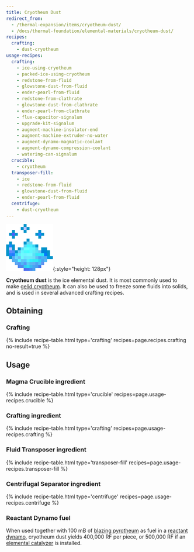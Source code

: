 ```yaml
---
title: Cryotheum Dust
redirect_from:
  - /thermal-expansion/items/cryotheum-dust/
  - /docs/thermal-foundation/elemental-materials/cryotheum-dust/
recipes:
  crafting:
    - dust-cryotheum
usage-recipes:
  crafting:
    - ice-using-cryotheum
    - packed-ice-using-cryotheum
    - redstone-from-fluid
    - glowstone-dust-from-fluid
    - ender-pearl-from-fluid
    - redstone-from-clathrate
    - glowstone-dust-from-clathrate
    - ender-pearl-from-clathrate
    - flux-capacitor-signalum
    - upgrade-kit-signalum
    - augment-machine-insolator-end
    - augment-machine-extruder-no-water
    - augment-dynamo-magmatic-coolant
    - augment-dynamo-compression-coolant
    - watering-can-signalum
  crucible:
    - cryotheum
  transposer-fill:
    - ice
    - redstone-from-fluid
    - glowstone-dust-from-fluid
    - ender-pearl-from-fluid
  centrifuge:
    - dust-cryotheum
---
```


![Cryotheum dust](/assets/images/thermal-foundation/dust-cryotheum.gif){:style="height: 128px"}


**Cryotheum dust** is the ice elemental dust. It is most commonly used to make
[gelid cryotheum](/docs/thermal-foundation/fluids/elemental/gelid-cryotheum/).
It can also be used to freeze some fluids into solids, and is used in several
advanced crafting recipes.


Obtaining
---------

### Crafting
{% include recipe-table.html type='crafting' recipes=page.recipes.crafting no-result=true %}


Usage
-----

### Magma Crucible ingredient
{% include recipe-table.html type='crucible' recipes=page.usage-recipes.crucible %}

### Crafting ingredient
{% include recipe-table.html type='crafting' recipes=page.usage-recipes.crafting %}

### Fluid Transposer ingredient
{% include recipe-table.html type='transposer-fill' recipes=page.usage-recipes.transposer-fill %}

### Centrifugal Separator ingredient
{% include recipe-table.html type='centrifuge' recipes=page.usage-recipes.centrifuge %}

### Reactant Dynamo fuel
When used together with 100 mB of [blazing
pyrotheum](/docs/thermal-foundation/fluids/elemental/blazing-pyrotheum/) as fuel
in a [reactant dynamo](/docs/thermal-expansion/dynamos/reactant-dynamo/),
cryotheum dust yields 400,000 RF per piece, or 500,000 RF if an [elemental
catalyzer](/docs/thermal-expansion/augments/dynamo/elemental-catalyzer/) is
installed.
